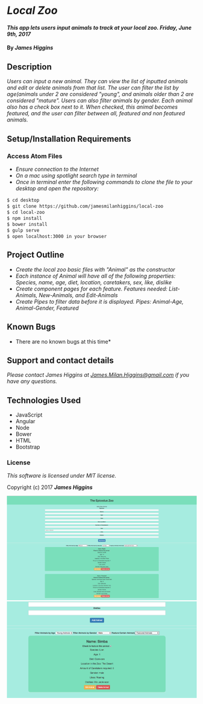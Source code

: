 # _Local Zoo_

#### _This app lets users input animals to track at your local zoo. Friday, June 9th, 2017_

#### By _**James Higgins**_

## Description

_Users can input a new animal. They can view the list of inputted animals and edit or delete animals from that list. The user can filter the list by age(animals under 2 are considered "young", and animals older than 2 are considered "mature". Users can also filter animals by gender. Each animal also has a check box next to it. When checked, this animal becomes featured, and the user can filter between all, featured and non featured animals._

## Setup/Installation Requirements

### Access Atom Files

* _Ensure connection to the Internet_
* _On a mac using spotlight search type in terminal_
* _Once in terminal enter the following commands to clone the file to your desktop and open the repository:_
```
$ cd desktop
$ git clone https://github.com/jamesmilanhiggins/local-zoo
$ cd local-zoo
$ npm install
$ bower install
$ gulp serve
$ open localhost:3000 in your browser
```

## Project Outline
* _Create the local zoo basic files with "Animal" as the constructor_
* _Each instance of Animal will have all of the following properties: Species, name, age, diet, location, caretakers, sex, like, dislike_
* _Create component pages for each feature. Features needed: List-Animals, New-Animals, and Edit-Animals_
* _Create Pipes to filter data before it is displayed. Pipes: Animal-Age, Animal-Gender, Featured_


## Known Bugs

* There are no known bugs at this time*


## Support and contact details

_Please contact James Higgins at James.Milan.Higgins@gmail.com if you have any questions._

## Technologies Used

* JavaScript
* Angular
* Node
* Bower
* HTML
* Bootstrap

### License

*This software is licensed under MIT license.*

Copyright (c) 2017 **_James Higgins_**

![Screenshot One](home-page-screenshot.png)
![Screenshot One](close-up.png)
